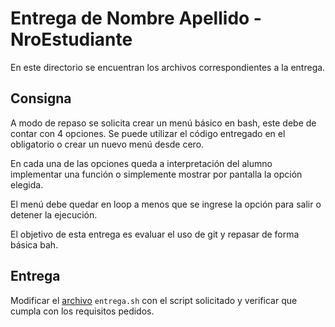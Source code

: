 # Entrega de Nombre Apellido - NroEstudiante

En este directorio se encuentran los archivos correspondientes a la entrega.

## Consigna

A modo de repaso se solicita crear un menú básico en bash, este debe de contar con 4 opciones. Se puede utilizar el código entregado en el obligatorio o crear un nuevo menú desde cero. 

En cada una de las opciones queda a interpretación del alumno implementar una función o simplemente mostrar por pantalla la opción elegida.

El menú debe quedar en loop a menos que se ingrese la opción para salir o detener la ejecución.

El objetivo de esta entrega es evaluar el uso de git y repasar de forma básica bah.

## Entrega

Modificar el [archivo](./entrega.sh) `entrega.sh` con el script solicitado y verificar que cumpla con los requisitos pedidos.

